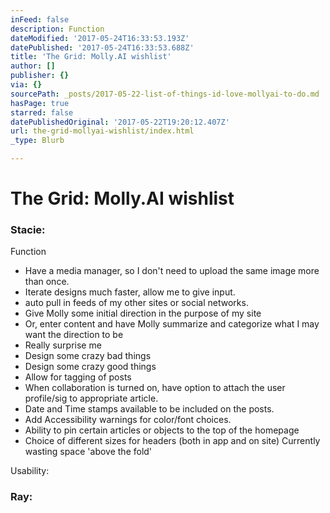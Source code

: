 ```yaml
---
inFeed: false
description: Function
dateModified: '2017-05-24T16:33:53.193Z'
datePublished: '2017-05-24T16:33:53.688Z'
title: 'The Grid: Molly.AI wishlist'
author: []
publisher: {}
via: {}
sourcePath: _posts/2017-05-22-list-of-things-id-love-mollyai-to-do.md
hasPage: true
starred: false
datePublishedOriginal: '2017-05-22T19:20:12.407Z'
url: the-grid-mollyai-wishlist/index.html
_type: Blurb

---
```

# The Grid: Molly.AI wishlist

### Stacie:

Function

* Have a media manager, so I don't need to upload the same image more than once.
* Iterate designs much faster, allow me to give input.
* auto pull in feeds of my other sites or social networks.
* Give Molly some initial direction in the purpose of my site
* Or, enter content and have Molly summarize and categorize what I may want the direction to be
* Really surprise me
* Design some crazy bad things
* Design some crazy good things
* Allow for tagging of posts
* When collaboration is turned on, have option to attach the user profile/sig to appropriate article.
* Date and Time stamps available to be included on the posts.
* Add Accessibility warnings for color/font choices.
* Ability to pin certain articles or objects to the top of the homepage
* Choice of different sizes for headers (both in app and on site) Currently wasting space 'above the fold'

Usability:

### Ray: